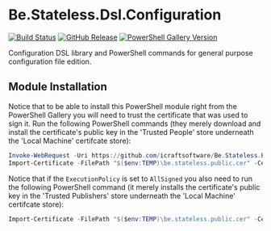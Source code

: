# Be.Stateless.Dsl.Configuration

[![Build Status](https://dev.azure.com/icraftsoftware/be.stateless/_apis/build/status/Be.Stateless.Dsl.Configuration%20Manual%20Release?branchName=master)](https://dev.azure.com/icraftsoftware/be.stateless/_build/latest?definitionId=79&branchName=master)
[![GitHub Release](https://img.shields.io/github/v/release/icraftsoftware/Be.Stateless.Dsl.Configuration?label=Release)](https://github.com/icraftsoftware/Be.Stateless.Dsl.Configuration/releases/latest)
[![PowerShell Gallery Version](https://img.shields.io/powershellgallery/v/Dsl.Configuration.svg?style=flat)](https://www.powershellgallery.com/packages/Dsl.Configuration/)

Configuration DSL library and PowerShell commands for general purpose configuration file edition.

## Module Installation

Notice that to be able to install this PowerShell module right from the PowerShell Gallery you will need to trust the certificate that was used to sign it. Run the following PowerShell commands (they merely download and install the certificate's public key in the 'Trusted People' store underneath the 'Local Machine' certifcate store):

```PowerShell
Invoke-WebRequest -Uri https://github.com/icraftsoftware/Be.Stateless.Build.Scripts/raw/master/be.stateless.public.cer -OutFile "$($env:TEMP)\be.stateless.public.cer"
Import-Certificate -FilePath "$($env:TEMP)\be.stateless.public.cer" -CertStoreLocation Cert:\LocalMachine\TrustedPeople\
```

Notice that if the `ExecutionPolicy` is set to `AllSigned` you also need to run the following PowerShell command (it merely installs the certificate's public key in the 'Trusted Publishers' store underneath the 'Local Machine' certifcate store):

```PowerShell
Import-Certificate -FilePath "$($env:TEMP)\be.stateless.public.cer" -CertStoreLocation Cert:\LocalMachine\TrustedPublisher\
```

